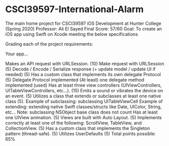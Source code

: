 # CSCI39597-International-Alarm

The main home project for CSCI39597 iOS Development at Hunter College (Spring 2020)
Professor: Ali El Sayed
Final Score: 57/60
Goal: To create an iOS app using Swift on Xcode meeting the below specifications 

Grading each of the project requirements:

Your app...



Makes an API request with URLSession. (10)
Make request with URLSession (5)
Decode / Encode / Serialize response (+ update model / update UI if needed) (5)
Has a custom class that implements its own delegate Protocol (5)
Delegate Protocol implemented 
(At least) one delegate method implemented (used)
Has at least three view controllers (UIViewControllers, UITableViewControllers, etc...). (15)
Emits a sound or vibrates the device on an event. (5)
Utilizes a class that extends or subclasses at least one native class (5).
Example of subclassing: subclassing UITableViewCell
Example of extending: extending native Swift classes/structs like Date, UIColor, String, etc...
Note: subclassing NSObject base class does not count
Has at least one UIView animation. (5)
Views are built with Auto Layout. (5)
Implements correctly at least one of the following: ScrollView, TableView, and CollectionView. (5)
Has a custom class that implements the Singleton pattern (thread-safe). (5)
Utilizes UserDefaults (5)
Total points possible: 65%

